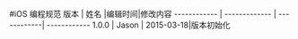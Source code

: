 #iOS 编程规范
  版本 | 姓名 |编辑时间|修改内容
------------ | ------------- | ------------| ------------
 1.0.0 | Jason | 2015-03-18|版本初始化
 
